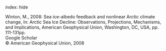 index: hide

<div class="Citation">

  <div class="Citation-body">
    <div class="Citation-text">Winton, M., 2008: Sea ice-albedo feedback and nonlinear Arctic climate change, In: <span class="Article-bookTitle">Arctic Sea Ice Decline: Observations, Projections, Mechanisms, and Implications, </span>American Geophysical Union, Washington, DC, USA, pp. 111-131pp.</div>
    <div class="Citation-links">
      <div class="CitationLink" data-href="https://scholar.google.com/scholar?q=Sea+ice-albedo+feedback+and+nonlinear+Arctic+climate+change">
        <div class="CitationLink-icon CitationLink-Scholar"></div>
        <div class="CitationLink-text">Google Scholar</div>
      </div>
    </div>
  </div>
</div>


<div class="Citation-copy">
&copy; American Geophysical Union, 2008
</div>